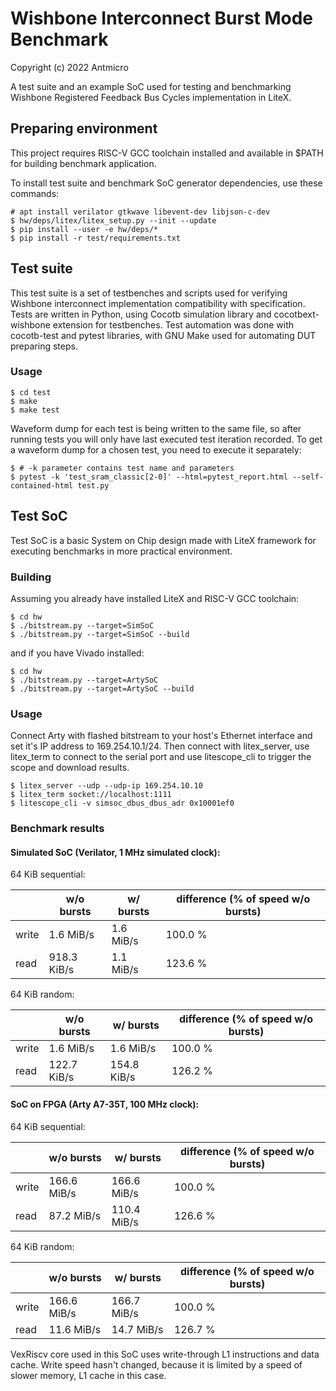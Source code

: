 # Wishbone Interconnect Burst Mode Benchmark

Copyright (c) 2022 Antmicro

A test suite and an example SoC used for testing and benchmarking Wishbone Registered Feedback Bus Cycles implementation in LiteX.

## Preparing environment

This project requires RISC-V GCC toolchain installed and available in $PATH for building benchmark application.

To install test suite and benchmark SoC generator dependencies, use these commands:
```
# apt install verilator gtkwave libevent-dev libjson-c-dev
$ hw/deps/litex/litex_setup.py --init --update
$ pip install --user -e hw/deps/*
$ pip install -r test/requirements.txt
```

## Test suite

This test suite is a set of testbenches and scripts used for verifying Wishbone interconnect implementation compatibility with specification.
Tests are written in Python, using Cocotb simulation library and cocotbext-wishbone extension for testbenches.
Test automation was done with cocotb-test and pytest libraries, with GNU Make used for automating DUT preparing steps.

### Usage

```
$ cd test
$ make
$ make test
```

Waveform dump for each test is being written to the same file, so after running tests you will only have last executed test iteration recorded.
To get a waveform dump for a chosen test, you need to execute it separately:
```
$ # -k parameter contains test name and parameters
$ pytest -k 'test_sram_classic[2-0]' --html=pytest_report.html --self-contained-html test.py
```

## Test SoC

Test SoC is a basic System on Chip design made with LiteX framework for executing benchmarks in more practical environment.

### Building

Assuming you already have installed LiteX and RISC-V GCC toolchain:
```
$ cd hw
$ ./bitstream.py --target=SimSoC
$ ./bitstream.py --target=SimSoC --build
```
and if you have Vivado installed:
```
$ cd hw
$ ./bitstream.py --target=ArtySoC
$ ./bitstream.py --target=ArtySoC --build
```

### Usage

Connect Arty with flashed bitstream to your host's Ethernet interface and set it's IP address to 169.254.10.1/24.
Then connect with litex_server, use litex_term to connect to the serial port and use litescope_cli to trigger the scope and download results.

```
$ litex_server --udp --udp-ip 169.254.10.10
$ litex_term socket://localhost:1111
$ litescope_cli -v simsoc_dbus_dbus_adr 0x10001ef0
```

### Benchmark results

#### Simulated SoC (Verilator, 1 MHz simulated clock):

64 KiB sequential:

|       | w/o bursts  | w/ bursts | difference (% of speed w/o bursts) |
|-------|-------------|-----------|------------------------------------|
| write |   1.6 MiB/s | 1.6 MiB/s | 100.0 %                            |
|  read | 918.3 KiB/s | 1.1 MiB/s | 123.6 %                            |


64 KiB random:

|       | w/o bursts  | w/ bursts   | difference (% of speed w/o bursts) |
|-------|-------------|-------------|------------------------------------|
| write |   1.6 MiB/s |   1.6 MiB/s | 100.0 %                            |
|  read | 122.7 KiB/s | 154.8 KiB/s | 126.2 %                            |


#### SoC on FPGA (Arty A7-35T, 100 MHz clock):

64 KiB sequential:

|       | w/o bursts  | w/ bursts   | difference (% of speed w/o bursts) |
|-------|-------------|-------------|------------------------------------|
| write | 166.6 MiB/s | 166.6 MiB/s | 100.0 %                            |
|  read |  87.2 MiB/s | 110.4 MiB/s | 126.6 %                            |


64 KiB random:

|       | w/o bursts  | w/ bursts   | difference (% of speed w/o bursts) |
|-------|-------------|-------------|------------------------------------|
| write | 166.6 MiB/s | 166.7 MiB/s | 100.0 %                            |
|  read |  11.6 MiB/s |  14.7 MiB/s | 126.7 %                            |

VexRiscv core used in this SoC uses write-through L1 instructions and data cache.
Write speed hasn't changed, because it is limited by a speed of slower memory, 
L1 cache in this case.
